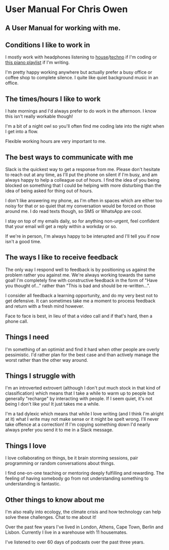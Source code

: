 # User Manual For Chris Owen
## A User Manual for working with me.

## Conditions I like to work in
I mostly work with headphones listening to [house](https://open.spotify.com/playlist/2ZZHMHTHR1uH1eHYnM5wXv?si=M5d3ZDcLQ5qFIekvTZwXAA)/[techno](https://open.spotify.com/playlist/527OLqNKEXYOYHQ5OlwNAq?si=tsAVNJyFSPGhgHsHRlNyjw) if I'm coding or [this piano playlist](https://open.spotify.com/playlist/37i9dQZF1DX4sWSpwq3LiO) if I'm writing. 

I'm pretty happy working anywhere but actually prefer a busy office or coffee shop to complete silence. I quite like quiet background music in an office. 

## The times/hours I like to work
I hate mornings and I'd always prefer to do work in the afternoon. I know this isn't really workable though!

I'm a bit of a night owl so you'll often find me coding late into the night when I get into a flow. 

Flexible working hours are very important to me. 

## The best ways to communicate with me
Slack is the quickest way to get a response from me. Please don't hesitate to reach out at any time, as I'll put the phone on silent if I'm busy, and am always happy to help a colleague out of hours. I find the idea of you being blocked on something that I could be helping with more disturbing than the idea of being asked for thing out of hours.

I don't like answering my phone, as I'm often in spaces which are either too noisy for that or so quiet that my conversation would be forced on those around me. I do read texts though, so SMS or WhatsApp are cool.

I stay on top of my emails daily, so for anything non-urgent, feel confident that your email will get a reply within a workday or so.

If we're in person, I'm always happy to be interupted and I'll tell you if now isn't a good time. 

## The ways I like to receive feedback
The only way I respond well to feedback is by positioning us against the problem rather you against me. We're always working towards the same goal! I'm completely fine with constructive feedback in the form of "Have you thought of..." rather than "This is bad and should be re-written...".

I consider all feedback a learning opportunity, and do my very best not to get defensive. It can sometimes take me a moment to process feedback and return with a fresh mind however. 

Face to face is best, in lieu of that a video call and if that's hard, then a phone call.

## Things I need
I'm something of an optimist and find it hard when other people are overly pessimistic. I'd rather plan for the best case and than actively manage the worst rather than the other way around. 

## Things I struggle with
I'm an introverted extrovert (although I don't put much stock in that kind of classification) which means that I take a while to warm up to people but generally "recharge" by interacting with people. If I seem quiet, it's not being I don't like you! It just takes me a while. 

I'm a tad dylexic which means that while I love writing (and I think I'm alright at it) what I write may not make sense or it might be spelt wrong. I'll never take offence at a correction! If I'm copying something down I'd nearly always prefer you send it to me in a Slack message. 

## Things I love
I love collaborating on things, be it brain storming sessions, pair programming or random conversations about things. 

I find one-on-one teaching or mentoring deeply fulfilling and rewarding. The feeling of having somebody go from not understanding something to understanding is fantastic. 

## Other things to know about me
I'm also really into ecology, the climate crisis and how technology can help solve these challenges. Chat to me about it!

Over the past few years I've lived in London, Athens, Cape Town, Berlin and Lisbon. Currently I live in a warehouse with 11 housemates. 

I've listened to over 60 days of podcasts over the past three years.
